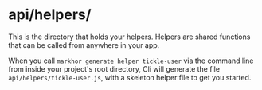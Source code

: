 # api/helpers/

This is the directory that holds your helpers. Helpers are shared functions that can be called from anywhere in your app.

When you call `markhor generate helper tickle-user` via the command line from inside your project's root directory, Cli will generate the file `api/helpers/tickle-user.js`, with a skeleton helper file to get you started.

<docmeta name="displayName" value="helpers">

